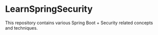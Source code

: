 # LearnSpringSecurity
This repository contains various Spring Boot + Security related concepts and techniques.


